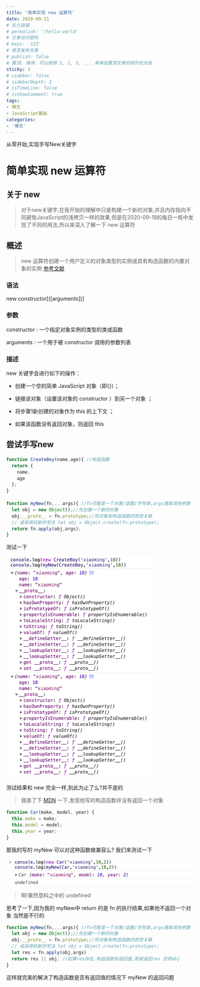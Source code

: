 ```yaml
---
title: '简单实现 new 运算符'
date: 2020-09-21
# 永久链接
# permalink: '/hello-world'
# 文章访问密码
# keys: '123'
# 是否发布文章
# publish: false
# 置顶: 降序，可以按照 1, 2, 3, ... 来降低置顶文章的排列优先级
sticky: 1
# sidebar: false
# sidebarDepth: 2
# isTimeLine: false
# isShowComment: true
tags:
- 博文
- JavaScript基础
categories:
- '博文'
---
```


从零开始,实现手写New关键字

<!-- more -->

# 简单实现 new 运算符

## 关于 new 

> 对于new关键字,在我开始的理解中只是构建一个新的对象,并且内存指向不同避免JavaScript的浅拷贝一样的效果,但是在2020-09-18的每日一练中发现了不同的用法,所以来深入了解一下 new 运算符

## 概述

> new 运算符创建一个用户定义的对象类型的实例或具有构造函数的内置对象的实例
[参考文献](https://developer.mozilla.org/zh-CN/docs/Web/JavaScript/Reference/Operators/new)

### 语法

new constructor[([arguments])]

### 参数

constructor : 一个指定对象实例的类型的类或函数

arguments : 一个用于被 constructor 调用的参数列表

### 描述

new 关键字会进行如下的操作：

- 创建一个空的简单 JavaScript 对象（即{}）；

- 链接该对象（设置该对象的 constructor ）到另一个对象 ；

- 将步骤1新创建的对象作为 this 的上下文 ；

- 如果该函数没有返回对象，则返回 this

## 尝试手写new

```js
function CreateBoy(name,age){ //构造函数
  return {
    name,
    age
  };
}

function myNew(fn,...args){ //fn可能是一个对象/函数/字符串,args接收其他参数
  let obj = new Object();//先创建一个新的对象
  obj.__proto__ = fn.prototype;//将对象和构造函数的原型关联
  // 或采用较新的写法 let obj = Object.create(fn.prototype);
  return fn.apply(obj,args);
}
```

测试一下

![测试结果](./images/1.png)

测试结果和 new 完全一样,到此为止了么?并不是的

> 我查了下 [MDN](https://developer.mozilla.org/zh-CN/docs/Web/JavaScript/Reference/Operators/new) 一下,发现他写的构造函数并没有返回一个对象
```js
function Car(make, model, year) {
  this.make = make;
  this.model = model;
  this.year = year;
}
```
那我的写的 myNew 可以对这种函数做兼容么? 我们来测试一下

![测试结果](./images/2.png)

> 啊!果然意料之中的 undefined

思考了一下,因为我的 myNew中 return 的是 fn 的执行结果,如果他不返回一个对象 当然是不行的

```js
function myNew(fn,...args){ //fn可能是一个对象/函数/字符串,args接收其他参数
  let obj = new Object();//先创建一个新的对象
  obj.__proto__ = fn.prototype;//将对象和构造函数的原型关联
  // 或采用较新的写法 let obj = Object.create(fn.prototype);
  let res = fn.apply(obj,args)
  return res || obj; //如果res存在,构造函数有返回值,那就返回res 否则obj
}
```

这样就完美的解决了构造函数是否有返回值的情况下 myNew 的返回问题
